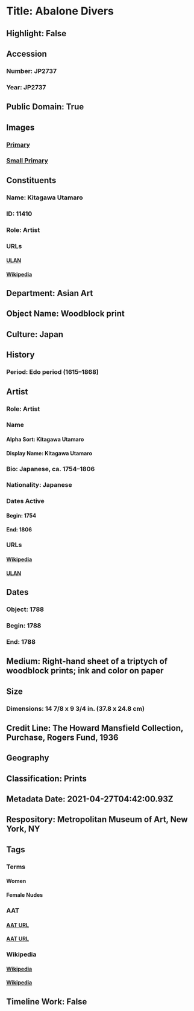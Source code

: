 # Title: Abalone Divers
## Highlight: False
## Accession
### Number: JP2737
### Year: JP2737
## Public Domain: True
## Images
### [Primary](https://images.metmuseum.org/CRDImages/as/original/DP141298.jpg)
### [Small Primary](https://images.metmuseum.org/CRDImages/as/web-large/DP141298.jpg)
## Constituents
### Name: Kitagawa Utamaro
### ID: 11410
### Role: Artist
### URLs
#### [ULAN](http://vocab.getty.edu/page/ulan/500054492)
#### [Wikipedia](https://www.wikidata.org/wiki/Q272045)
## Department: Asian Art
## Object Name: Woodblock print
## Culture: Japan
## History
### Period: Edo period (1615–1868)
## Artist
### Role: Artist
### Name
#### Alpha Sort: Kitagawa Utamaro
#### Display Name: Kitagawa Utamaro
### Bio: Japanese, ca. 1754–1806
### Nationality: Japanese
### Dates Active
#### Begin: 1754
#### End: 1806
### URLs
#### [Wikipedia](https://www.wikidata.org/wiki/Q272045)
#### [ULAN](http://vocab.getty.edu/page/ulan/500054492)
## Dates
### Object: 1788
### Begin: 1788
### End: 1788
## Medium: Right-hand sheet of a triptych of woodblock prints; ink and color on paper
## Size
### Dimensions: 14 7/8 x 9 3/4 in. (37.8 x 24.8 cm)
## Credit Line: The Howard Mansfield Collection, Purchase, Rogers Fund, 1936
## Geography
## Classification: Prints
## Metadata Date: 2021-04-27T04:42:00.93Z
## Respository: Metropolitan Museum of Art, New York, NY
## Tags
### Terms
#### Women
#### Female Nudes
### AAT
#### [AAT URL](http://vocab.getty.edu/page/aat/300025943)
#### [AAT URL](http://vocab.getty.edu/page/aat/300189568)
### Wikipedia
#### [Wikipedia]()
#### [Wikipedia]()
## Timeline Work: False